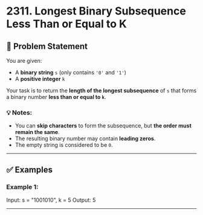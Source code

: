 # 2311. Longest Binary Subsequence Less Than or Equal to K

## 🧩 Problem Statement

You are given:
- A **binary string** `s` (only contains `'0'` and `'1'`)
- A **positive integer** `k`

Your task is to return the **length of the longest subsequence** of `s` that forms a binary number **less than or equal to `k`**.

### 💡 Notes:
- You can **skip characters** to form the subsequence, but **the order must remain the same**.
- The resulting binary number may contain **leading zeros**.
- The empty string is considered to be `0`.

---

## ✅ Examples

### Example 1:
Input: s = "1001010", k = 5
Output: 5

----
